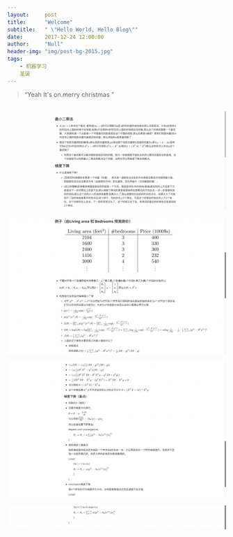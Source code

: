 ```yaml
---
layout:     post
title:      "Welcome"
subtitle:   " \"Hello World, Hello Blog\""
date:       2017-12-24 12:00:00
author:     "Null"
header-img: "img/post-bg-2015.jpg"
tags:
    - 机器学习 
	圣诞
---
```


> “Yeah It's on.merry christmas ”

## 





![gd1](/img/gd/gd1.png)

![gd2](/img/gd/gd2.png)

![gd3](/img/gd/gd3.png)

![gd4](/img/gd/gd4.png)